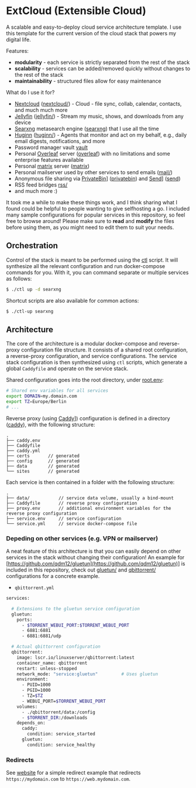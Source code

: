 # ExtCloud (Extensible Cloud)

A scalable and easy-to-deploy cloud service architecture template.
I use this template for the current version of the cloud stack that powers my digital life.

Features:
- **modularity** - each service is strictly separated from the rest of the stack
- **scalability** - services can be added/removed quickly without changes to the rest of the stack
- **maintainability** - structured files allow for easy maintenance

What do I use it for?
- [Nextcloud](https://nextcloud.com/) ([nextcloud/](./nextcloud/)) - Cloud - file sync, collab, calendar, contacts, and much much more
- [Jellyfin](https://jellyfin.org/) ([jellyfin/](./jellyfin/)) - Stream my music, shows, and downloads from any device
- [Searxng](https://github.com/searxng/searxng) metasearch engine ([searxng](./searxng)) that I use all the time
- [Huginn](https://github.com/huginn/huginn) ([huginn/](./huginn/)) - Agents that monitor and act on my behalf, e.g., daily email digests, notifications, and more
- Password manager vault [vault](./vault)
- Personal [Overleaf](https://www.overleaf.com/) server ([overleaf](./overleaf)) with no limitations and some enterprise features available
- Personal [matrix](https://matrix.org/) server ([matrix](./matrix))
- Personal mailserver used by other services to send emails ([mail/](./mail))
- Anonymous file sharing via [PrivateBin](https://privatebin.info/)] ([privatebin](./privatebin)) and [Send](https://github.com/timvisee/send)] ([send](./send))
- RSS feed bridges [rss/](./rss)
- and much more :)

It took me a while to make these things work, and I think sharing what I found could be helpful to people wanting to give selfhosting a go.
I included many sample configurations for popular services in this repository, so feel free to browse around!
Please make sure to **read** and **modify** the files before using them, as you might need to edit them to suit your needs.

## Orchestration

Control of the stack is meant to be performed using the [ctl](./ctl) script.
It will synthesize all the relevant configuration and run docker-compose commands for you.
With it, you can command separate or multiple services as follows:
```bash
$ ./ctl up -d searxng
```
Shortcut scripts are also available for common actions:
```bash
$ ./ctl-up searxng
```

## Architecture

The core of the architecture is a modular docker-compose and reverse-proxy configuration file structure.
It consists of a shared root configuration, a reverse-proxy configuration, and service configurations.
The service stack configuration is then synthesized using `ctl` scripts, which generate a global `Caddyfile` and operate on the service stack.

Shared configuration goes into the root directory, under [root.env](./root.env):
```bash
# Shared env variables for all services
export DOMAIN=my.domain.com
export TZ=Europe/Berlin
# ...
```

Reverse proxy (using [Caddy](https://caddyserver.com/)]) configuration is defined in a directory ([caddy](./caddy/)), with the following structure:
```
.
├── caddy.env
├── Caddyfile
├── caddy.yml
├── certs       // generated
├── config      // generated
├── data        // generated
└── sites       // generated
```

Each service is then contained in a folder with the following structure:
```
.
├── data/           // service data volume, usually a bind-mount
├── Caddyfile       // reverse proxy configuration
├── proxy.env       // additional environment variables for the reverse proxy configuration
├── service.env     // service configuration
└── service.yml     // service docker-compose file
```

### Depeding on other services (e.g. VPN or mailserver)

A neat feature of this architecture is that you can easily depend on other services in the stack without changing their configuration!
An example for [https://github.com/qdm12/gluetun](https://github.com/qdm12/gluetun)] is included in this repository, check out [gluetun/](./gluetun) and [qbittorrent/](./qbittorrent) configurations for a concrete example.

- `qbittorrent.yml`
```bash
services:

  # Extensions to the gluetun service configuration
  gluetun:
    ports:
      - $TORRENT_WEBUI_PORT:$TORRENT_WEBUI_PORT
      - 6881:6881
      - 6881:6881/udp

  # Actual qbittorrent configuration
  qbittorrent:
    image: lscr.io/linuxserver/qbittorrent:latest
    container_name: qbittorrent
    restart: unless-stopped
    network_mode: "service:gluetun"         # Uses gluetun
    environment:
      - PUID=1000
      - PGID=1000
      - TZ=$TZ
      - WEBUI_PORT=$TORRENT_WEBUI_PORT
    volumes:
      - ./qbittorrent/data:/config
      - $TORRENT_DIR:/downloads
    depends_on:
      caddy:
        condition: service_started
      gluetun:
        condition: service_healthy
```

### Redirects

See [website](./website) for a simple redirect example that redirects `https://mydomain.com` to `https://web.mydomain.com`.

